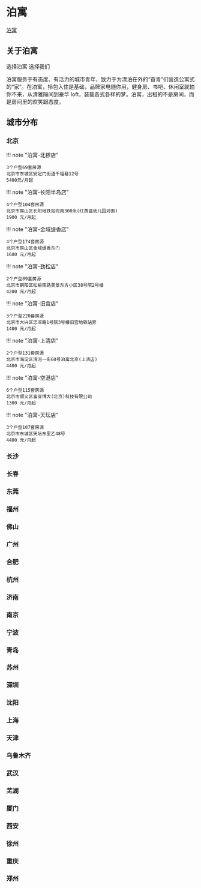 # 泊寓

[泊寓](https://www.inboyu.com)

## 关于泊寓

选择泊寓 选择我们

泊寓服务于有态度、有活力的城市青年，致力于为漂泊在外的“奋青”们营造公寓式的“家”。在泊寓，拎包入住是基础，品牌家电随你用，健身房、书吧、休闲室就怕你不来，从清雅隔间到豪华 loft，装载各式各样的梦。泊寓，出租的不是房间，而是房间里的欢笑跟态度。

## 城市分布

### 北京

!!! note "泊寓-北锣店"

    3个户型69套房源
    北京市东城区安定门街道千福巷12号
    5400元/月起

!!! note "泊寓-长阳半岛店"

    4个户型104套房源
    北京市房山区长阳地铁站向南300米(红黄蓝幼儿园对面)
    1900 元/月起

!!! note "泊寓-金域缇香店"

    4个户型174套房源
    北京市房山区金域缇香东门
    1680 元/月起

!!! note "泊寓-劲松店"

    2个户型89套房源
    北京市朝阳区松榆南路美景东方小区38号院2号楼
    4200 元/月起

!!! note "泊寓-旧宫店"

    3个户型220套房源
    北京市大兴区忠凉路1号院3号楼旧宫地铁站旁
    1400 元/月起

!!! note "泊寓-上清店"

    2个户型131套房源
    北京市海淀区清河一街60号泊寓北京(上清店)
    4400 元/月起

!!! note "泊寓-空港店"

    6个户型115套房源
    北京市顺义区富亚博大(北京)科技有限公司
    1300 元/月起

!!! note "泊寓-天坛店"

    3个户型107套房源
    北京市东城区天坛东里乙48号
    4400 元/月起

### 长沙

### 长春

### 东莞

### 福州

### 佛山

### 广州

### 合肥

### 杭州

### 济南

### 南京

### 宁波

### 青岛

### 苏州

### 深圳

### 沈阳

### 上海

### 天津

### 乌鲁木齐

### 武汉

### 芜湖

### 厦门

### 西安

### 徐州

### 重庆

### 郑州

